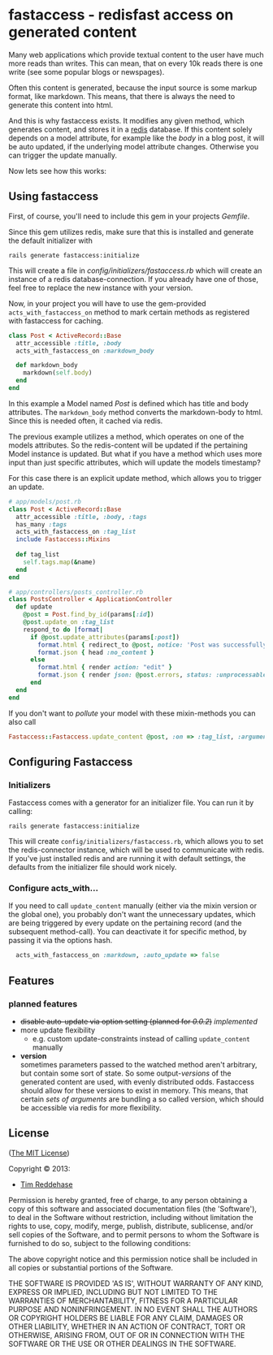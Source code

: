 # fastaccess - redisfast access on generated content

Many web applications which provide textual content to the user
have much more reads than writes. This can mean, that on
every 10k reads there is one write (see some popular
blogs or newspages). 

Often this content is generated, because the input source
is some markup format, like markdown. This means, that
there is always the need to generate this content into
html. 

And this is why fastaccess exists. 
It modifies any given method, which generates content,
and stores it in a [redis][redis] database.
If this content solely depends on a model attribute,
for example like the *body* in a blog post, it will
be auto updated, if the underlying model attribute
changes. Otherwise you can trigger the update manually.

Now lets see how this works:

## Using fastaccess

First, of course, you'll need to include this gem in your
projects *Gemfile*.

Since this gem utilizes redis, make sure that this is installed
and generate the default initializer with

    rails generate fastaccess:initialize

This will create a file in *config/initializers/fastaccess.rb* which
will create an instance of a redis database-connection. If you already
have one of those, feel free to replace the new instance with your version.

Now, in your project you will have to use the gem-provided
`acts_with_fastaccess_on` method to mark certain methods
as registered with fastaccess for caching.

```ruby
class Post < ActiveRecord::Base
  attr_accessible :title, :body
  acts_with_fastaccess_on :markdown_body

  def markdown_body
    markdown(self.body)
  end
end
```

In this example a Model named *Post* is defined which has title and
body attributes. The `markdown_body` method converts the markdown-body to
html. Since this is needed often, it cached via redis.

The previous example utilizes a method, which operates on one of the models
attributes. So the redis-content will be updated if the pertaining Model
instance is updated. But what if you have a method which uses more input
than just specific attributes, which will update the models timestamp?

For this case there is an explicit update method, which allows you
to trigger an update.

```ruby
# app/models/post.rb
class Post < ActiveRecord::Base
  attr_accessible :title, :body, :tags
  has_many :tags
  acts_with_fastaccess_on :tag_list
  include Fastaccess::Mixins
  
  def tag_list
    self.tags.map(&name)
  end
end

# app/controllers/posts_controller.rb
class PostsController < ApplicationController
  def update
    @post = Post.find_by_id(params[:id])
    @post.update_on :tag_list
    respond_to do |format|
      if @post.update_attributes(params[:post])
        format.html { redirect_to @post, notice: 'Post was successfully updated.' }
        format.json { head :no_content }
      else
        format.html { render action: "edit" }
        format.json { render json: @post.errors, status: :unprocessable_entity }
      end 
  end
end
```

If you don't want to *pollute* your model with these mixin-methods you
can also call 

```ruby
Fastaccess::Fastaccess.update_content @post, :on => :tag_list, :arguments => []
```

## Configuring Fastaccess

### Initializers

Fastaccess comes with a generator for an initializer file. You can
run it by calling:

```
rails generate fastaccess:initialize
```

This will create `config/initializers/fastaccess.rb`, which allows you to
set the redis-connector instance, which will be used to communicate
with redis. If you've just installed redis and are running
it with default settings, the defaults from the initializer file
should work nicely. 

### Configure acts_with...

If you need to call `update_content` manually (either via the mixin
version or the global one), you probably don't want the unnecessary
updates, which are being triggered by every update on the pertaining
record (and the subsequent method-call). You can deactivate it 
for specific method, by passing it via the options hash.

```ruby
  acts_with_fastaccess_on :markdown, :auto_update => false
```



## Features

### planned features

- ~~disable auto-update via option setting (planned for *0.0.2*)~~ *implemented*
- more update flexibility
  - e.g. custom update-constraints instead of calling `update_content` manually
- **version**  
  sometimes parameters passed to the watched method aren't arbitrary,
  but contain some sort of state. So some output-*versions* of the
  generated content are used, with evenly distributed odds.
  Fastaccess should allow for these versions to exist in memory.
  This means, that certain *sets of arguments* are bundling
  a so called version, which should be accessible via redis for
  more flexibility.

## License

([The MIT License][mit])

Copyright © 2013:

- [Tim Reddehase][1]

Permission is hereby granted, free of charge, to any person obtaining
a copy of this software and associated documentation files (the
'Software'), to deal in the Software without restriction, including
without limitation the rights to use, copy, modify, merge, publish,
distribute, sublicense, and/or sell copies of the Software, and to
permit persons to whom the Software is furnished to do so, subject to
the following conditions:

The above copyright notice and this permission notice shall be
included in all copies or substantial portions of the Software.

THE SOFTWARE IS PROVIDED 'AS IS', WITHOUT WARRANTY OF ANY KIND,
EXPRESS OR IMPLIED, INCLUDING BUT NOT LIMITED TO THE WARRANTIES OF
MERCHANTABILITY, FITNESS FOR A PARTICULAR PURPOSE AND NONINFRINGEMENT.
IN NO EVENT SHALL THE AUTHORS OR COPYRIGHT HOLDERS BE LIABLE FOR ANY
CLAIM, DAMAGES OR OTHER LIABILITY, WHETHER IN AN ACTION OF CONTRACT,
TORT OR OTHERWISE, ARISING FROM, OUT OF OR IN CONNECTION WITH THE
SOFTWARE OR THE USE OR OTHER DEALINGS IN THE SOFTWARE.

[mit]: http://opensource.org/licenses/MIT
[redis]: http://redis.io/
[1]: http://rightsrestricted.com
